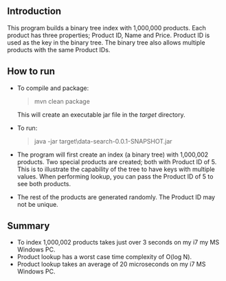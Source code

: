 ## Introduction
This program builds a binary tree index with 1,000,000 products. Each product has three properties; Product ID, Name and Price. Product ID is used as the key in the binary tree. The binary tree also allows multiple products with the same Product IDs.


## How to run
* To compile and package:
	> mvn clean package
	
	This will create an executable jar file in the *target* directory.
* To run:
	> java -jar target\data-search-0.0.1-SNAPSHOT.jar
* The program will first create an index (a binary tree) with 1,000,002 products. Two special products are created; both with Product ID of 5. This is to illustrate the capability of the tree to have keys with multiple values. When performing lookup, you can pass the Product ID of 5 to see both products.
* The rest of the products are generated randomly. The Product ID may not be unique.


## Summary
* To index 1,000,002 products takes just over 3 seconds on my i7 my MS Windows PC.
* Product lookup has a worst case time complexity of O(log N).
* Product lookup takes an average of 20 microseconds on my i7 MS Windows PC.
